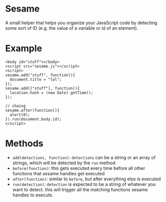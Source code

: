# Sesame

A small helper that helps you organize your JavaScript code by detecting some sort of ID (e.g. the value of a variable or id of an element).

# Example

    <body id="stuff"></body>
    <script src="sesame.js"></script>
    <script>
    sesame.add("stuff", function(){
      document.title = "lol";
    });
    sesame.add(["stuff"], function(){
      location.hash = (new Date).getTime();
    });

    // chaing
    sesame.after(function(){
      alert(0);
    }).run(document.body.id);
    </script>

# Methods

* `add(detections, function)`: `detections` can be a string or an array of strings, which will be detected by the `run` method
* `before(function)`: this gets executed every time before all other functions that sesame handles get executed
* `after(function)`: similar to `before`, but after everything else is executed
* `run(detection)`: `detection` is expected to be a string of whatever you want to detect. this will trigger all the matching functions sesame handles to execute.
